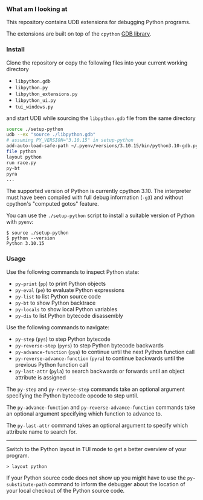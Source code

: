 ### What am I looking at

This repository contains UDB extensions for debugging Python programs.

The extensions are built on top of the `cpython` [GDB
library](https://github.com/python/cpython/blob/main/Tools/gdb/libpython.py).

### Install

Clone the repository or copy the following files into your current working directory

- `libpython.gdb`
- `libpython.py`
- `libpython_extensions.py`
- `libpython_ui.py`
- `tui_windows.py`

and start UDB while sourcing the `libpython.gdb` file from the same directory

```bash
source ./setup-python
udb --ex "source ./libpython.gdb"
# assuming PY_VERSION="3.10.15" in setup-python
add-auto-load-safe-path ~/.pyenv/versions/3.10.15/bin/python3.10-gdb.py
file python
layout python
run race.py
py-bt
pyra
...
```

The supported version of Python is currently cpython 3.10. The interpreter must have been compiled with full debug information (`-g3`) and without cpython's "computed gotos" feature.

You can use the `./setup-python` script to install a suitable version of Python with `pyenv`:

```
$ source ./setup-python
$ python --version
Python 3.10.15
```

### Usage

Use the following commands to inspect Python state:

- `py-print` (`pp`) to print Python objects
- `py-eval` (`pe`) to evaluate Python expressions
- `py-list` to list Python source code
- `py-bt` to show Python backtrace
- `py-locals` to show local Python variables
- `py-dis` to list Python bytecode disassembly

Use the following commands to navigate:

- `py-step` (`pys`) to step Python bytecode
- `py-reverse-step` (`pyrs`) to step Python bytecode backwards
- `py-advance-function` (`pya`) to continue until the next Python function call
- `py-reverse-advance-function` (`pyra`) to continue backwards until the previous Python function call
- `py-last-attr` (`pyla`) to search backwards or forwards until an object attribute is assigned

The `py-step` and `py-reverse-step` commands take an optional argument specifying the Python bytecode opcode to step until.

The `py-advance-function` and `py-reverse-advance-function` commands take an optional argument specifying which function to advance to.

The `py-last-attr` command takes an optional argument to specify which attribute name to search for.

---

Switch to the Python layout in TUI mode to get a better overview of your program.

```
> layout python
```

If your Python source code does not show up you might have to use the `py-substitute-path` command
to inform the debugger about the location of your local checkout of the Python source code.
